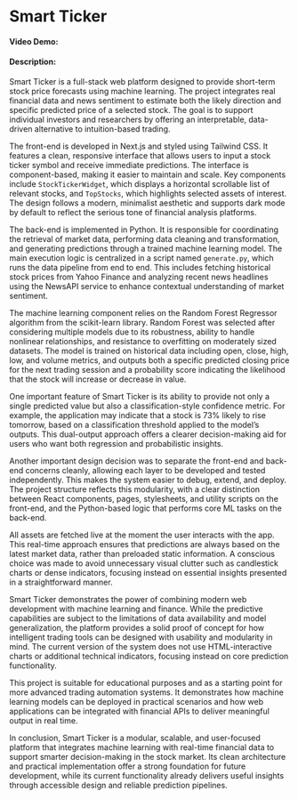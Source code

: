 # Smart Ticker  
#### Video Demo: <URL HERE>  
#### Description:

Smart Ticker is a full-stack web platform designed to provide short-term stock price forecasts using machine learning. The project integrates real financial data and news sentiment to estimate both the likely direction and specific predicted price of a selected stock. The goal is to support individual investors and researchers by offering an interpretable, data-driven alternative to intuition-based trading.

The front-end is developed in Next.js and styled using Tailwind CSS. It features a clean, responsive interface that allows users to input a stock ticker symbol and receive immediate predictions. The interface is component-based, making it easier to maintain and scale. Key components include `StockTickerWidget`, which displays a horizontal scrollable list of relevant stocks, and `TopStocks`, which highlights selected assets of interest. The design follows a modern, minimalist aesthetic and supports dark mode by default to reflect the serious tone of financial analysis platforms.

The back-end is implemented in Python. It is responsible for coordinating the retrieval of market data, performing data cleaning and transformation, and generating predictions through a trained machine learning model. The main execution logic is centralized in a script named `generate.py`, which runs the data pipeline from end to end. This includes fetching historical stock prices from Yahoo Finance and analyzing recent news headlines using the NewsAPI service to enhance contextual understanding of market sentiment.

The machine learning component relies on the Random Forest Regressor algorithm from the scikit-learn library. Random Forest was selected after considering multiple models due to its robustness, ability to handle nonlinear relationships, and resistance to overfitting on moderately sized datasets. The model is trained on historical data including open, close, high, low, and volume metrics, and outputs both a specific predicted closing price for the next trading session and a probability score indicating the likelihood that the stock will increase or decrease in value.

One important feature of Smart Ticker is its ability to provide not only a single predicted value but also a classification-style confidence metric. For example, the application may indicate that a stock is 73% likely to rise tomorrow, based on a classification threshold applied to the model’s outputs. This dual-output approach offers a clearer decision-making aid for users who want both regression and probabilistic insights.

Another important design decision was to separate the front-end and back-end concerns cleanly, allowing each layer to be developed and tested independently. This makes the system easier to debug, extend, and deploy. The project structure reflects this modularity, with a clear distinction between React components, pages, stylesheets, and utility scripts on the front-end, and the Python-based logic that performs core ML tasks on the back-end.

All assets are fetched live at the moment the user interacts with the app. This real-time approach ensures that predictions are always based on the latest market data, rather than preloaded static information. A conscious choice was made to avoid unnecessary visual clutter such as candlestick charts or dense indicators, focusing instead on essential insights presented in a straightforward manner.

Smart Ticker demonstrates the power of combining modern web development with machine learning and finance. While the predictive capabilities are subject to the limitations of data availability and model generalization, the platform provides a solid proof of concept for how intelligent trading tools can be designed with usability and modularity in mind. The current version of the system does not use HTML-interactive charts or additional technical indicators, focusing instead on core prediction functionality.

This project is suitable for educational purposes and as a starting point for more advanced trading automation systems. It demonstrates how machine learning models can be deployed in practical scenarios and how web applications can be integrated with financial APIs to deliver meaningful output in real time.

In conclusion, Smart Ticker is a modular, scalable, and user-focused platform that integrates machine learning with real-time financial data to support smarter decision-making in the stock market. Its clean architecture and practical implementation offer a strong foundation for future development, while its current functionality already delivers useful insights through accessible design and reliable prediction pipelines.